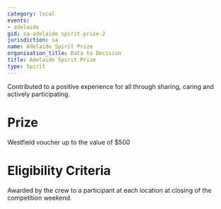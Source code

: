 ```yaml
---
category: local
events:
- adelaide
gid: sa-adelaide spirit-prize-2
jurisdiction: sa
name: Adelaide Spirit Prize
organisation_title: Data to Decision
title: Adelaide Spirit Prize
type: Spirit
---
```


Contributed to a positive experience for all through sharing, caring and actively participating.

# Prize
Westfield voucher up to the value of $500

# Eligibility Criteria
Awarded by the crew to a participant at each location at closing of the competition weekend.
